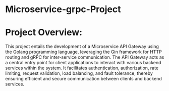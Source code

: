 # Microservice-grpc-Project
# Project Overview:

This project entails the development of a Microservice API Gateway using the Golang programming language, leveraging the Gin framework for HTTP routing and gRPC for inter-service communication. The API Gateway acts as a central entry point for client applications to interact with various backend services within the system. It facilitates authentication, authorization, rate limiting, request validation, load balancing, and fault tolerance, thereby ensuring efficient and secure communication between clients and backend services.

 
